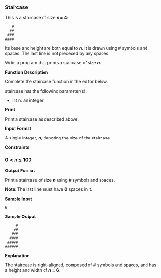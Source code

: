 ### __Staircase__


This is a staircase of size ___n_ = 4__:
```
   #
  ##
 ###
####
```

Its base and height are both equal to ___n___. It is drawn using # symbols and spaces. The last line is not preceded by any spaces.  

Write a program that prints a staircase of size ___n___.

__Function Description__  

Complete the staircase function in the editor below.

staircase has the following parameter(s):
- int n: an integer

__Print__

Print a staircase as described above.

__Input Format__

A single integer, ___n___, denoting the size of the staircase.

__Constraints__

### 0 &lt; _n_ &le; 100  


__Output Format__

Print a staircase of size ___n___ using # symbols and spaces.

__Note__: The last line must have __0__ spaces in it.


__Sample Input__
```
6
```
__Sample Output__

```
     #
    ##
   ###
  ####
 #####
######
```

__Explanation__

The staircase is right-aligned, composed of # symbols and spaces, and has a height and width of ___n_ = 6__.
